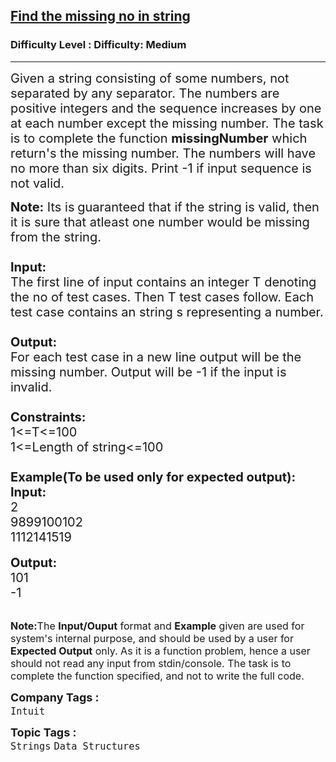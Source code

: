 <h2><a href="https://www.geeksforgeeks.org/problems/find-the-missing-no-in-string/1?page=1&difficulty=Medium&status=unsolved&sortBy=submissions">Find the missing no in string</a></h2><h3>Difficulty Level : Difficulty: Medium</h3><hr><div class="problems_problem_content__Xm_eO"><p><span style="font-size:20px">Given a string consisting of some numbers, not separated by any separator. The numbers are positive integers and the sequence increases by one at each number except the missing number. The task is to complete the function <strong>missingNumber</strong> which return's the missing number. The numbers will have no more than six&nbsp;digits. Print -1 if input sequence is not valid. </span></p>

<p><span style="font-size:20px"><strong>Note:</strong> Its is<strong> </strong>guaranteed that if the string is valid, then it is sure that atleast one number would be missing from the string.<br>
<br>
<strong>Input:</strong><br>
The first line of input contains an integer T denoting the no of test cases. Then T test cases follow. Each test case contains an string s representing a number.<br>
<br>
<strong>Output:</strong><br>
For each test case in a new line output will be the missing number. Output will be -1 if the input is invalid.<br>
<br>
<strong>Constraints:</strong><br>
1&lt;=T&lt;=100<br>
1&lt;=Length of string&lt;=100<br>
<br>
<strong>Example(To be used only for expected output):</strong></span><br>
<span style="font-size:20px"><strong>Input:</strong><br>
2<br>
9899100102<br>
1112141519</span><br>
<br>
<span style="font-size:20px"><strong>Output:</strong><br>
101<br>
-1</span><br>
&nbsp;</p>

<p><span style="font-size:16px"><strong>Note:</strong>The <strong>Input/Ouput</strong> format and <strong>Example</strong> given are used for system's internal purpose, and should be used by a user for <strong>Expected Output</strong> only. As it is a function problem, hence a user should not read any input from stdin/console. The task is to complete the function specified, and not to write the full code.</span></p>
</div><p><span style=font-size:18px><strong>Company Tags : </strong><br><code>Intuit</code>&nbsp;<br><p><span style=font-size:18px><strong>Topic Tags : </strong><br><code>Strings</code>&nbsp;<code>Data Structures</code>&nbsp;